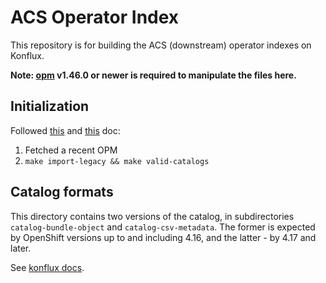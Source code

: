 # ACS Operator Index

This repository is for building the ACS (downstream) operator indexes on Konflux.

**Note: [opm](https://github.com/operator-framework/operator-registry/releases) v1.46.0 or newer is required to manipulate the files here.**

## Initialization

Followed [this](https://gitlab.cee.redhat.com/konflux/docs/users/-/blob/main/topics/getting-started/building-olm-products.md)
and [this](https://github.com/konflux-ci/olm-operator-konflux-sample/blob/main/docs/konflux-onboarding.md) doc:
1. Fetched a recent OPM
2. `make import-legacy && make valid-catalogs`

## Catalog formats

This directory contains two versions of the catalog, in subdirectories `catalog-bundle-object` and `catalog-csv-metadata`.
The former is expected by OpenShift versions up to and including 4.16, and the latter - by 4.17 and later.

See [konflux docs](https://github.com/konflux-ci/build-definitions/blob/c93ea73dbc30b8be15615e4d230040c70a0cf826/task/fbc-validation/0.1/TROUBLESHOOTING.md?plain=1#L7-L8).
